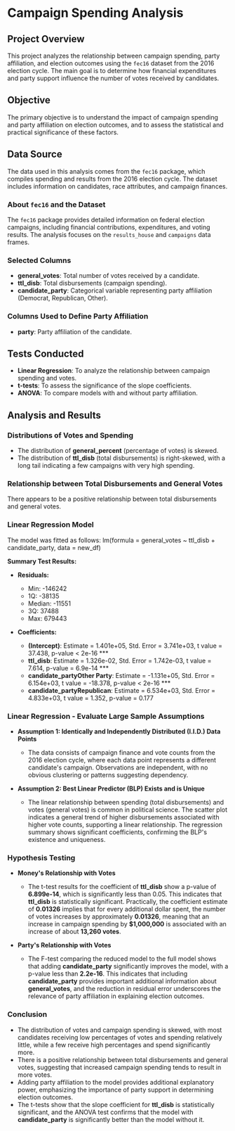 # Campaign Spending Analysis

## Project Overview
This project analyzes the relationship between campaign spending, party affiliation, and election outcomes using the `fec16` dataset from the 2016 election cycle. The main goal is to determine how financial expenditures and party support influence the number of votes received by candidates.

## Objective
The primary objective is to understand the impact of campaign spending and party affiliation on election outcomes, and to assess the statistical and practical significance of these factors.

## Data Source
The data used in this analysis comes from the `fec16` package, which compiles spending and results from the 2016 election cycle. The dataset includes information on candidates, race attributes, and campaign finances.

### About `fec16` and the Dataset
The `fec16` package provides detailed information on federal election campaigns, including financial contributions, expenditures, and voting results. The analysis focuses on the `results_house` and `campaigns` data frames.

### Selected Columns
- **general_votes**: Total number of votes received by a candidate.
- **ttl_disb**: Total disbursements (campaign spending).
- **candidate_party**: Categorical variable representing party affiliation (Democrat, Republican, Other).

### Columns Used to Define Party Affiliation
- **party**: Party affiliation of the candidate.

## Tests Conducted
- **Linear Regression**: To analyze the relationship between campaign spending and votes.
- **t-tests**: To assess the significance of the slope coefficients.
- **ANOVA**: To compare models with and without party affiliation.

## Analysis and Results

### Distributions of Votes and Spending
- The distribution of **general_percent** (percentage of votes) is skewed.
- The distribution of **ttl_disb** (total disbursements) is right-skewed, with a long tail indicating a few campaigns with very high spending.

### Relationship between Total Disbursements and General Votes
There appears to be a positive relationship between total disbursements and general votes.

### Linear Regression Model
The model was fitted as follows: lm(formula = general_votes ~ ttl_disb + candidate_party, data = new_df)

**Summary Test Results:**

- **Residuals:**
  - Min: -146242
  - 1Q: -38135
  - Median: -11551
  - 3Q: 37488
  - Max: 679443

- **Coefficients:**
  - **(Intercept)**: Estimate = 1.401e+05, Std. Error = 3.741e+03, t value = 37.438, p-value < 2e-16 ***
  - **ttl_disb**: Estimate = 1.326e-02, Std. Error = 1.742e-03, t value = 7.614, p-value = 6.9e-14 ***
  - **candidate_partyOther Party**: Estimate = -1.131e+05, Std. Error = 6.154e+03, t value = -18.378, p-value < 2e-16 ***
  - **candidate_partyRepublican**: Estimate = 6.534e+03, Std. Error = 4.833e+03, t value = 1.352, p-value = 0.177

### Linear Regression - Evaluate Large Sample Assumptions

- **Assumption 1: Identically and Independently Distributed (I.I.D.) Data Points**
  - The data consists of campaign finance and vote counts from the 2016 election cycle, where each data point represents a different candidate's campaign. Observations are independent, with no obvious clustering or patterns suggesting dependency.

- **Assumption 2: Best Linear Predictor (BLP) Exists and is Unique**
  - The linear relationship between spending (total disbursements) and votes (general votes) is common in political science. The scatter plot indicates a general trend of higher disbursements associated with higher vote counts, supporting a linear relationship. The regression summary shows significant coefficients, confirming the BLP's existence and uniqueness.

### Hypothesis Testing

- **Money's Relationship with Votes**
  - The t-test results for the coefficient of **ttl_disb** show a p-value of **6.899e-14**, which is significantly less than 0.05. This indicates that **ttl_disb** is statistically significant. Practically, the coefficient estimate of **0.01326** implies that for every additional dollar spent, the number of votes increases by approximately **0.01326**, meaning that an increase in campaign spending by **$1,000,000** is associated with an increase of about **13,260 votes**.

- **Party's Relationship with Votes**
  - The F-test comparing the reduced model to the full model shows that adding **candidate_party** significantly improves the model, with a p-value less than **2.2e-16**. This indicates that including **candidate_party** provides important additional information about **general_votes**, and the reduction in residual error underscores the relevance of party affiliation in explaining election outcomes.

### Conclusion
- The distribution of votes and campaign spending is skewed, with most candidates receiving low percentages of votes and spending relatively little, while a few receive high percentages and spend significantly more.
- There is a positive relationship between total disbursements and general votes, suggesting that increased campaign spending tends to result in more votes.
- Adding party affiliation to the model provides additional explanatory power, emphasizing the importance of party support in determining election outcomes.
- The t-tests show that the slope coefficient for **ttl_disb** is statistically significant, and the ANOVA test confirms that the model with **candidate_party** is significantly better than the model without it.

